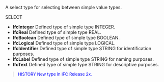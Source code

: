 A select type for selecting between simple value types.

SELECT

* **IfcInteger** Defined type of simple type INTEGER.
* **IfcReal** Defined type of simple type REAL.
* **IfcBoolean** Defined type of simple type BOOLEAN.
* **IfcLogical** Defined type of simple type LOGICAL.
* **IfcIdentifier** Defined type of simple type STRING for identification purposes.
* **IfcLabel** Defined type of simple type STRING for naming purposes.
* **IfcText** Defined type of simple type STRING for descriptive purposes.

> <font size="-1" color="#0000FF">HISTORY New type in IFC Release 2x.
</font>